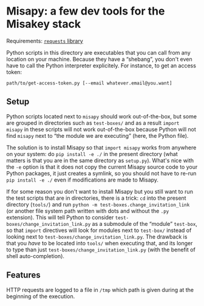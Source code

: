 # Misapy: a few dev tools for the Misakey stack

Requirements: [`requests` library](https://requests.readthedocs.io/en/master/)

Python scripts in this directory are executables
that you can call from any location on your machine.
Because they have a “shebang”, you don't even have to call the Python interpreter explicitely.
For instance, to get an access token:

    path/to/get-access-token.py [--email whatever.email@you.want]

## Setup

Python scripts located next to `misapy` should work out-of-the-box,
but some are grouped in directories such as `test-boxes/`
and as a result `import misapy` in these scripts will not work out-of-the-box
because Python will not find `misapy` next to “the module we are executing”
(here, the Python file).

The solution is to install Misapy
so that `import misapy` works from anywhere on your system:
do `pip install -e ./` in the present directory
(what matters is that you are in the same directory as `setup.py`).
What's nice with the `-e` option is that it does not copy the current Misapy source code to your Python packages,
it just creates a symlink, so you should not have to re-run `pip install -e ./`
even if modifications are made to Misapy.

If for some reason you don't want to install Misapy
but you still want to run the test scripts that are in directories, there is a trick:
`cd` into the present directory (`tools/`)
and run `python -m test-boxes.change_invitation_link`
(or another file system path written with dots and without  the `.py` extension).
This will tell Python to consider `test-boxes/change_invitation_link.py`
as a submodule of the “module” `test-box`,
so that `import` directives will look for modules next to `test-box/`
instead of looking next to `test-boxes/change_invitation_link.py`.
The drawback is that you *have* to be located into `tools/` when executing that,
and its longer to type than just `test-boxes/change_invitation_link.py`
(with the benefit of shell auto-completion).

## Features

HTTP requests are logged to a file in `/tmp`
which path is given during at the beginning of the execution.
